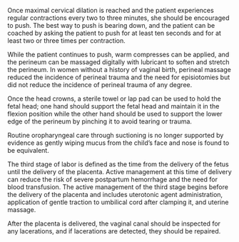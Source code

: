 Once maximal cervical dilation is reached and the patient experiences regular contractions every two to three minutes, she should be encouraged to push. The best way to push is bearing down, and the patient can be coached by asking the patient to push for at least ten seconds and for at least two or three times per contraction.

While the patient continues to push, warm compresses can be applied, and the perineum can be massaged digitally with lubricant to soften and stretch the perineum. In women without a history of vaginal birth, perineal massage reduced the incidence of perineal trauma and the need for episiotomies but did not reduce the incidence of perineal trauma of any degree.

Once the head crowns, a sterile towel or lap pad can be used to hold the fetal head; one hand should support the fetal head and maintain it in the flexion position while the other hand should be used to support the lower edge of the perineum by pinching it to avoid tearing or trauma.

Routine oropharyngeal care through suctioning is no longer supported by evidence as gently wiping mucus from the child’s face and nose is found to be equivalent.

The third stage of labor is defined as the time from the delivery of the fetus until the delivery of the placenta. Active management at this time of delivery can reduce the risk of severe postpartum hemorrhage and the need for blood transfusion. The active management of the third stage begins before the delivery of the placenta and includes uterotonic agent administration, application of gentle traction to umbilical cord after clamping it, and uterine massage.

After the placenta is delivered, the vaginal canal should be inspected for any lacerations, and if lacerations are detected, they should be repaired.